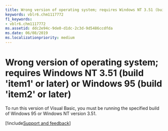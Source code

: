 ```yaml
---
title: Wrong version of operating system; requires Windows NT 3.51 (build 'item1' or later) or Windows 95 (build 'item2' or later)
keywords: vblr6.chm1117772
f1_keywords:
- vblr6.chm1117772
ms.assetid: ddc2e94c-9de0-d1dc-2c3d-9d5486ccdfda
ms.date: 06/08/2019
ms.localizationpriority: medium
---
```



# Wrong version of operating system; requires Windows NT 3.51 (build 'item1' or later) or Windows 95 (build 'item2' or later)

To run this version of Visual Basic, you must be running the specified build of Windows 95 or Windows NT version 3.51.

[!include[Support and feedback](~/includes/feedback-boilerplate.md)]